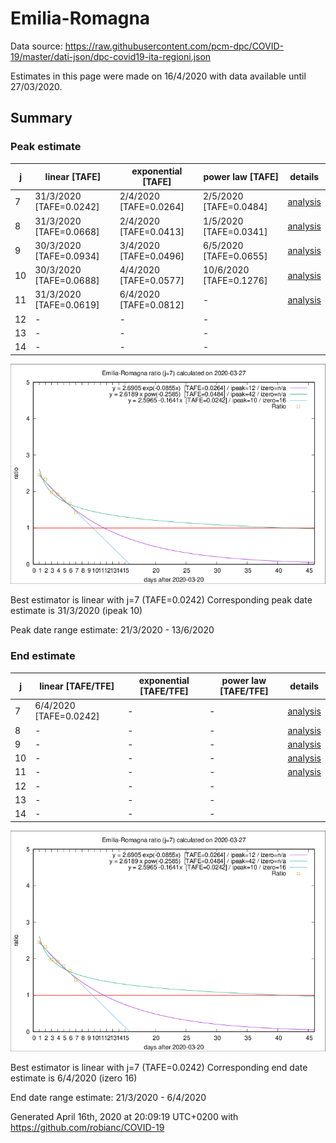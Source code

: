 # Emilia-Romagna


Data source: https://raw.githubusercontent.com/pcm-dpc/COVID-19/master/dati-json/dpc-covid19-ita-regioni.json

Estimates in this page were made on 16/4/2020 with data available until 27/03/2020.


## Summary 

### Peak estimate 
|j|linear [TAFE]|exponential [TAFE]|power law [TAFE]|details|
|---|----|-----------|---------|-------|
|7|31/3/2020 [TAFE=0.0242]|2/4/2020 [TAFE=0.0264]|2/5/2020 [TAFE=0.0484]|[analysis](COVID-19_emilia-romagna_j7_2020-03-27.md)|
|8|31/3/2020 [TAFE=0.0668]|2/4/2020 [TAFE=0.0413]|1/5/2020 [TAFE=0.0341]|[analysis](COVID-19_emilia-romagna_j8_2020-03-27.md)|
|9|30/3/2020 [TAFE=0.0934]|3/4/2020 [TAFE=0.0496]|6/5/2020 [TAFE=0.0655]|[analysis](COVID-19_emilia-romagna_j9_2020-03-27.md)|
|10|30/3/2020 [TAFE=0.0688]|4/4/2020 [TAFE=0.0577]|10/6/2020 [TAFE=0.1276]|[analysis](COVID-19_emilia-romagna_j10_2020-03-27.md)|
|11|31/3/2020 [TAFE=0.0619]|6/4/2020 [TAFE=0.0812]|-|[analysis](COVID-19_emilia-romagna_j11_2020-03-27.md)|
|12|-|-|-||
|13|-|-|-||
|14|-|-|-||

![best peak estimate](COVID-19_emilia-romagna_j7_2020-03-27.png)

Best estimator is linear with j=7 (TAFE=0.0242)
Corresponding peak date estimate is 31/3/2020 (ipeak 10)


Peak date range estimate: 21/3/2020 - 13/6/2020

### End estimate 
|j|linear [TAFE/TFE]|exponential [TAFE/TFE]|power law [TAFE/TFE]|details|
|---|----|-----------|---------|-------|
|7|6/4/2020 [TAFE=0.0242]|-|-|[analysis](COVID-19_emilia-romagna_j7_2020-03-27.md)|
|8|-|-|-|[analysis](COVID-19_emilia-romagna_j8_2020-03-27.md)|
|9|-|-|-|[analysis](COVID-19_emilia-romagna_j9_2020-03-27.md)|
|10|-|-|-|[analysis](COVID-19_emilia-romagna_j10_2020-03-27.md)|
|11|-|-|-|[analysis](COVID-19_emilia-romagna_j11_2020-03-27.md)|
|12|-|-|-||
|13|-|-|-||
|14|-|-|-||

![best zero estimate](COVID-19_emilia-romagna_j7_2020-03-27.png)

Best estimator is linear with j=7 (TAFE=0.0242)
Corresponding end date estimate is 6/4/2020 (izero 16)


End date range estimate: 21/3/2020 - 6/4/2020

Generated April 16th, 2020 at 20:09:19 UTC+0200 with https://github.com/robianc/COVID-19
